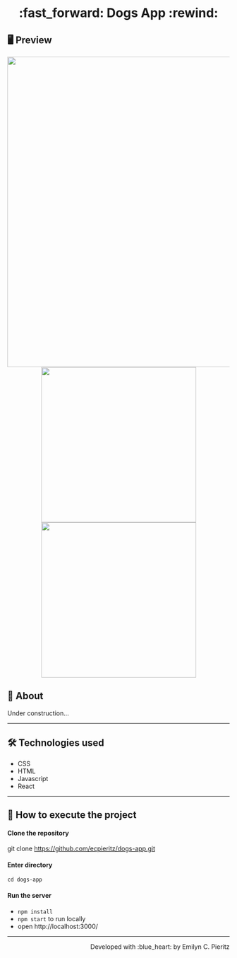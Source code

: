 <h1 align = "center"> :fast_forward: Dogs App :rewind: </h1>

## 🖥 Preview
<p align = "center">
  <img src = "https://github.com/ecpieritz/ccc" width = "702" height = "auto">
  <img src = "https://github.com/ecpieritz/ccc" width = "351" height = "auto">
  <img src = "https://github.com/ecpieritz/ccc" width = "351" height = "auto">
</p>

## 📖 About
<p>Under construction...</p>

---

## 🛠 Technologies used
- CSS
- HTML
- Javascript
- React

---


## 🚀 How to execute the project
#### Clone the repository
git clone https://github.com/ecpieritz/dogs-app.git

#### Enter directory
`cd dogs-app`

#### Run the server
- `npm install`
- `npm start` to run locally
- open http://localhost:3000/ 

---
<p align = "right">Developed with :blue_heart: by Emilyn C. Pieritz</p>

